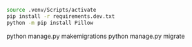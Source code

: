 

```bash
source .venv/Scripts/activate
pip install -r requirements.dev.txt
python -m pip install Pillow
```
 
python manage.py makemigrations
python manage.py migrate
